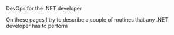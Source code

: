 DevOps for the .NET developer

On these pages I try to describe a couple of routines that any .NET developer has to perform
